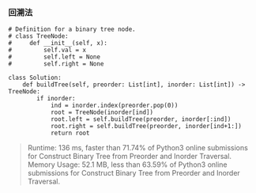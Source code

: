 ### 回溯法

```
# Definition for a binary tree node.
# class TreeNode:
#     def __init__(self, x):
#         self.val = x
#         self.left = None
#         self.right = None

class Solution:
    def buildTree(self, preorder: List[int], inorder: List[int]) -> TreeNode:
        if inorder:
            ind = inorder.index(preorder.pop(0))
            root = TreeNode(inorder[ind])
            root.left = self.buildTree(preorder, inorder[:ind])
            root.right = self.buildTree(preorder, inorder[ind+1:])
            return root
```

> Runtime: 136 ms, faster than 71.74% of Python3 online submissions for Construct Binary Tree from Preorder and Inorder Traversal.
Memory Usage: 52.1 MB, less than 63.59% of Python3 online submissions for Construct Binary Tree from Preorder and Inorder Traversal.
